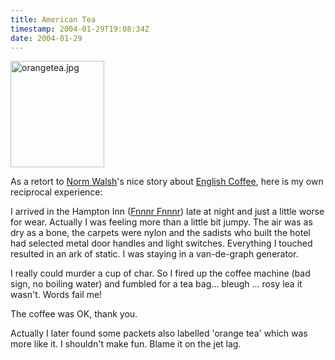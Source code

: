 ```yaml
---
title: American Tea
timestamp: 2004-01-29T19:08:34Z
date: 2004-01-29
---
```


<img alt="orangetea.jpg" src="http://blog.whatfettle.com/archives/orangetea.jpg" width="150" height="170" border="0" /><p>As a retort to <span class="vcard"><a href='http://norman.walsh.name/' class="fn url" rel="friend met colleague">Norm Walsh</a></span>'s nice story about <a href='http://norman.walsh.name/2003/10/05/coffee'>English Coffee</a>, here is my own reciprocal experience:</p><p>I arrived in the Hampton Inn (<a href='http://www.cockneyrhymingslang.co.uk/search.asp?expressionid=143&amp;keyword=Hampton%20Wick&amp;method=slang'>Fnnnr Fnnnr</a>)  late at night and just a little worse for wear. Actually I was feeling more than a little bit jumpy. The air was as dry as a bone, the carpets were nylon and the sadists who built the hotel had selected metal door handles and light switches. Everything I touched resulted in an ark of static. I was staying in a van-de-graph generator.</p><p>I really could murder a cup of char. So I fired up the coffee machine (bad sign, no boiling water)  and fumbled for a tea bag… bleugh … rosy lea it wasn't. Words fail me!</p><p>The coffee was OK, thank you.</p><p>Actually I later found some packets also labelled 'orange tea' which was more like it.  I shouldn't make fun. Blame it on the jet lag.</p>
